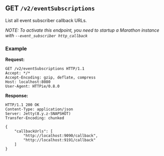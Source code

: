 ## GET `/v2/eventSubscriptions`

List all event subscriber callback URLs.

_NOTE: To activate this endpoint, you need to startup a Marathon instance with `--event_subscriber http_callback`_

### Example

**Request:**

```
GET /v2/eventSubscriptions HTTP/1.1
Accept: */*
Accept-Encoding: gzip, deflate, compress
Host: localhost:8080
User-Agent: HTTPie/0.8.0
```

**Response:**

```
HTTP/1.1 200 OK
Content-Type: application/json
Server: Jetty(8.y.z-SNAPSHOT)
Transfer-Encoding: chunked

{
    "callbackUrls": [
        "http://localhost:9090/callback",
        "http://localhost:9191/callback"
    ]
}
```
